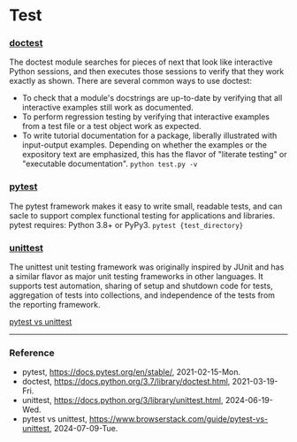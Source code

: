 # Test

### [doctest](https://docs.python.org/3.7/library/doctest.html)

The doctest module searches for pieces of next that look like interactive Python sessions, and then executes those sessions to verify that they work exactly as shown. There are several common ways to use doctest:

* To check that a module's docstrings are up-to-date by verifying that all interactive examples still work as documented.
* To perform regression testing by verifying that interactive examples from a test file or a test object work as expected.
* To write tutorial documentation for a package, liberally illustrated with input-output examples. Depending on whether the examples or the expository text are emphasized, this has the flavor of "literate testing" or "executable documentation". `python test.py -v`

### [pytest](https://docs.pytest.org/en/8.2.x/)

The pytest framework makes it easy to write small, readable tests, and can sacle to support complex functional testing for applications and libraries. pytest requires: Python 3.8+ or PyPy3. `pytest {test_directory}`

### [unittest](https://docs.python.org/3/library/unittest.html)

The unittest unit testing framework was originally inspired by JUnit and has a similar flavor as major unit testing frameworks in other languages. It supports test automation, sharing of setup and shutdown code for tests, aggregation of tests into collections, and independence of the tests from the reporting framework.

[pytest vs unittest](https://www.browserstack.com/guide/pytest-vs-unittest)

---

### Reference
- pytest, https://docs.pytest.org/en/stable/, 2021-02-15-Mon.
- doctest, https://docs.python.org/3.7/library/doctest.html, 2021-03-19-Fri.
- unittest, https://docs.python.org/3/library/unittest.html, 2024-06-19-Wed.
- pytest vs unittest, https://www.browserstack.com/guide/pytest-vs-unittest, 2024-07-09-Tue.
